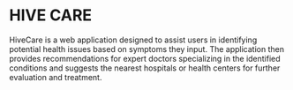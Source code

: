# HIVE CARE
HiveCare is a web application designed to assist users in identifying potential health issues based on symptoms they input. The application then provides recommendations for expert doctors specializing in the identified conditions and suggests the nearest hospitals or health centers for further evaluation and treatment.
